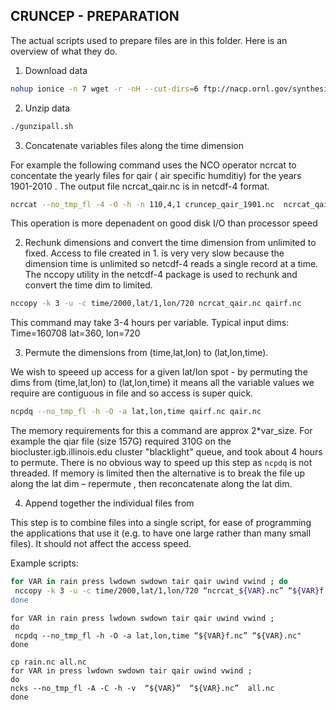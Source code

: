 ## CRUNCEP - PREPARATION

The actual scripts used to prepare files are in this folder. Here is an overview of what they do.

1. Download data

 ```bash
nohup ionice -n 7 wget -r -nH --cut-dirs=6 ftp://nacp.ornl.gov/synthesis/2009/frescati/model_driver/cru_ncep/analysis &
 ```

2. Unzip data

 ```bash
./gunzipall.sh
 ```

3. Concatenate variables files along the time dimension

For example the following command uses the NCO operator  ncrcat to concentate the yearly files for qair ( air specific humditiy) for the years 1901-2010 . 
The output file ncrcat_qair.nc is in netcdf-4 format.

 ```bash
ncrcat --no_tmp_fl -4 -O -h -n 110,4,1 cruncep_qair_1901.nc  ncrcat_qair.nc
 ```

This operation is more depenadent  on good disk I/O than processor speed

2. Rechunk dimensions and convert the  time dimension from unlimited to fixed.
Access to file created in 1.  is very very slow because the  dimension time is unlimited  so netcdf-4 reads  a single  record at a time. The nccopy utility in the netcdf-4 package is used to rechunk and convert the time dim to limited.

 ```bash
nccopy -k 3 -u -c time/2000,lat/1,lon/720 ncrcat_qair.nc qairf.nc
 ```

This command may take 3-4 hours per variable. Typical input dims:
Time=160708   lat=360, lon=720  


3. Permute the dimensions from (time,lat,lon) to (lat,lon,time).

We wish to speeed up access for a given lat/lon spot  - by permuting the dims from (time,lat,lon) to (lat,lon,time)  it means all the variable  values we require are contiguous in file and so access is super quick.

 ```bash
ncpdq --no_tmp_fl -h -O -a lat,lon,time qairf.nc qair.nc
 ```

The memory requirements for this a command are approx 2*var_size.
For example the qiar file (size 157G) required 310G on the biocluster.igb.illinois.edu cluster "blacklight" queue, and took about 4 hours to permute. There is no obvious  way to speed up this step as `ncpdq` is not threaded. If memory is limited then the alternative is to break the file up along the lat dim – repermute , then reconcatenate along the lat dim.

4. Append together the individual files from
   
This step is to combine files into a single script, for ease of programming the applications that use it (e.g. to have one large rather than many small files).
It should not affect the access speed.

Example scripts:

 ```bash
for VAR in rain press lwdown swdown tair qair uwind vwind ; do      
  nccopy -k 3 -u -c time/2000,lat/1,lon/720 “ncrcat_${VAR}.nc” “${VAR}f.nc"                         
done                                                                                                                                                             
 ```

 ```
for VAR in rain press lwdown swdown tair qair uwind vwind ;                                                                                                       do                                                                                                                                                               
  ncpdq --no_tmp_fl -h -O -a lat,lon,time “${VAR}f.nc” “${VAR}.nc"                                                                                             
done                                                                                                                                                             
 ```

 ```
cp rain.nc all.nc
for VAR in press lwdown swdown tair qair uwind vwind ;                                                                                                       do                                                                                                                                                               
 ncks --no_tmp_fl -A -C -h -v  “${VAR}”  “${VAR}.nc”  all.nc
done                                                                                                                                                             
 ```
